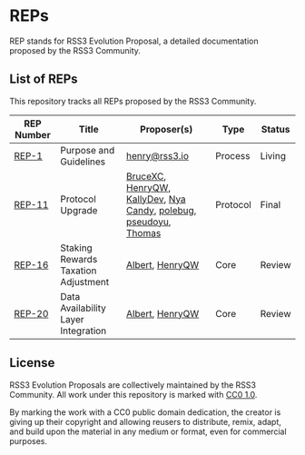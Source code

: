 # REPs

REP stands for RSS3 Evolution Proposal, a detailed documentation proposed by the RSS3 Community.

## List of REPs

This repository tracks all REPs proposed by the RSS3 Community.

| REP Number                 | Title                               | Proposer(s)                                                                                                                                                                                                                                                                                             | Type     | Status |
| -------------------------- | ----------------------------------- | ------------------------------------------------------------------------------------------------------------------------------------------------------------------------------------------------------------------------------------------------------------------------------------------------------- | -------- | ------ |
| [REP-1](./REPs/REP-1.md)   | Purpose and Guidelines              | <henry@rss3.io>                                                                                                                                                                                                                                                                                         | Process  | Living |
| [REP-11](./REPs/REP-11.md) | Protocol Upgrade                    | [BruceXC](mailto:xichang1510@gmail.com), [HenryQW](mailto:hi@henry.wang), [KallyDev](mailto:kallydev@gmail.com), [Nya Candy](mailto:github@candinya.com), [polebug](mailto:polebugfly@gmail.com), [pseudoyu](mailto:pseudoyu@connect.hku.hk), [Thomas](mailto:73341653+naaive@users.noreply.github.com) | Protocol | Final  |
| [REP-16](./REPs/REP-16.md) | Staking Rewards Taxation Adjustment | [Albert](mailto:iavl@proton.me), [HenryQW](mailto:hi@henry.wang)                                                                                                                                                                                                                                        | Core     | Review |
| [REP-20](./REPs/REP-20.md) | Data Availability Layer Integration | [Albert](mailto:iavl@proton.me), [HenryQW](mailto:hi@henry.wang)                                                                                                                                                                                                                                        | Core     | Review |

## License

RSS3 Evolution Proposals are collectively maintained by the RSS3 Community. All work under this repository is marked with [CC0 1.0](./LICENSE).

By marking the work with a CC0 public domain dedication, the creator is giving up their copyright and allowing reusers to distribute, remix, adapt, and build upon the material in any medium or format, even for commercial purposes.
